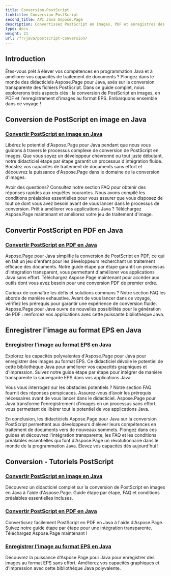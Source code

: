```yaml
---
title: Conversion-PostScript
linktitle: Conversion-PostScript
second_title: API Java Aspose.Page
description: Convertissez PostScript en images, PDF et enregistrez des images au format EPS en Java avec les didacticiels Aspose.Page. Guides étape par étape, FAQ et conditions préalables pour une intégration transparente.
type: docs
weight: 21
url: /fr/java/postscript-conversion/
---
```

## Introduction

Êtes-vous prêt à élever vos compétences en programmation Java et à améliorer vos capacités de traitement de documents ? Plongez dans le monde des didacticiels Aspose.Page pour Java, axés sur la conversion transparente des fichiers PostScript. Dans ce guide complet, nous explorerons trois aspects clés : la conversion de PostScript en images, en PDF et l'enregistrement d'images au format EPS. Embarquons ensemble dans ce voyage !

## Conversion de PostScript en image en Java

### [Convertir PostScript en image en Java](./to-image/)

Libérez le potentiel d'Aspose.Page pour Java pendant que nous vous guidons à travers le processus complexe de conversion de PostScript en images. Que vous soyez un développeur chevronné ou tout juste débutant, notre didacticiel étape par étape garantit un processus d'intégration fluide. Boostez vos capacités de traitement de documents sans effort et découvrez la puissance d'Aspose.Page dans le domaine de la conversion d'images.

Avoir des questions? Consultez notre section FAQ pour obtenir des réponses rapides aux requêtes courantes. Nous avons compilé les conditions préalables essentielles pour vous assurer que vous disposez de tout ce dont vous avez besoin avant de vous lancer dans le processus de conversion. Prêt à améliorer vos applications Java ? Téléchargez Aspose.Page maintenant et améliorez votre jeu de traitement d'image.

## Convertir PostScript en PDF en Java

### [Convertir PostScript en PDF en Java](./to-pdf/)

Aspose.Page pour Java simplifie la conversion de PostScript en PDF, ce qui en fait un jeu d'enfant pour les développeurs recherchant un traitement efficace des documents. Notre guide étape par étape garantit un processus d'intégration transparent, vous permettant d'améliorer vos applications Java sans effort. Téléchargez Aspose.Page maintenant pour accéder aux outils dont vous avez besoin pour une conversion PDF de premier ordre.

Curieux de connaître les défis et solutions communs ? Notre section FAQ les aborde de manière exhaustive. Avant de vous lancer dans ce voyage, vérifiez les prérequis pour garantir une expérience de conversion fluide. Aspose.Page pour Java ouvre de nouvelles possibilités pour la génération de PDF : renforcez vos applications avec cette puissante bibliothèque Java.

## Enregistrer l'image au format EPS en Java

### [Enregistrer l'image au format EPS en Java](./save-image-as-eps/)

Explorez les capacités polyvalentes d'Aspose.Page pour Java pour enregistrer des images au format EPS. Ce didacticiel dévoile le potentiel de cette bibliothèque Java pour améliorer vos capacités graphiques et d'impression. Suivez notre guide étape par étape pour intégrer de manière transparente la sauvegarde EPS dans vos applications Java.

Vous vous interrogez sur les obstacles potentiels ? Notre section FAQ fournit des réponses perspicaces. Assurez-vous d’avoir les prérequis nécessaires avant de vous lancer dans le didacticiel. Aspose.Page pour Java transforme l'enregistrement d'images en un processus sans effort, vous permettant de libérer tout le potentiel de vos applications Java.

En conclusion, les didacticiels Aspose.Page pour Java sur la conversion PostScript permettent aux développeurs d'élever leurs compétences en traitement de documents vers de nouveaux sommets. Plongez dans ces guides et découvrez l'intégration transparente, les FAQ et les conditions préalables essentielles qui font d'Aspose.Page un révolutionnaire dans le monde de la programmation Java. Élevez vos capacités dès aujourd'hui !
## Conversion - Tutoriels PostScript
### [Convertir PostScript en image en Java](./to-image/)
Découvrez un didacticiel complet sur la conversion de PostScript en images en Java à l'aide d'Aspose.Page. Guide étape par étape, FAQ et conditions préalables essentielles incluses.
### [Convertir PostScript en PDF en Java](./to-pdf/)
Convertissez facilement PostScript en PDF en Java à l'aide d'Aspose.Page. Suivez notre guide étape par étape pour une intégration transparente. Téléchargez Aspose.Page maintenant !
### [Enregistrer l'image au format EPS en Java](./save-image-as-eps/)
Découvrez la puissance d'Aspose.Page pour Java pour enregistrer des images au format EPS sans effort. Améliorez vos capacités graphiques et d'impression avec cette bibliothèque Java polyvalente.